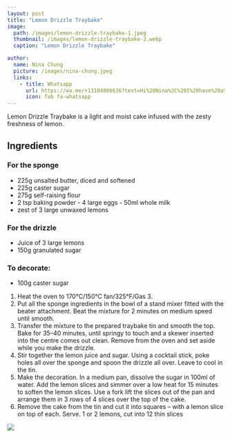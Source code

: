 ```yaml
---
layout: post
title: "Lemon Drizzle Traybake"
image:
  path: /images/lemon-drizzle-traybake-1.jpeg
  thumbnail: /images/lemon-drizzle-traybake-2.webp
  caption: "Lemon Drizzle Traybake"

author:
  name: Nina Chung
  picture: /images/nina-chung.jpeg
  links:
    - title: Whatsapp
      url: https://wa.me/+13104806636?text=Hi%20Nina%2C%20I%20have%20a%20quick%20question%20about%20your%20Lemon%20Drizzle%20Traybake%20recipe
      icon: fab fa-whatsapp
---
```


Lemon Drizzle Traybake is a light and moist cake infused with the zesty freshness of lemon.

## Ingredients

### For the sponge

- ⁠225g unsalted butter, diced and softened
- ⁠⁠225g caster sugar
- ⁠⁠275g self-raising flour
- ⁠⁠2 tsp baking powder
  ⁠⁠- 4 large eggs
  ⁠⁠- 50ml whole milk
- ⁠⁠zest of 3 large unwaxed lemons

### For the drizzle

- ⁠Juice of 3 large lemons
- ⁠⁠150g granulated sugar

### To decorate:

- ⁠100g caster sugar

1. Heat the oven to 170°C/150°C fan/325°F/Gas 3.
2. Put all the sponge ingredients in the bowl of a stand mixer fitted with the beater attachment. Beat the mixture for 2 minutes on medium speed until smooth.
3. Transfer the mixture to the prepared traybake tin and smooth the top. Bake for 35–40 minutes, until springy to touch and a skewer inserted into the centre comes out clean. Remove from the oven and set aside while you make the drizzle.
4. Stir together the lemon juice and sugar. Using a cocktail stick, poke holes all over the sponge and spoon the drizzle all over. Leave to cool in the tin.
5. Make the decoration. In a medium pan, dissolve the sugar in 100ml of water. Add the lemon slices and simmer over a low heat for 15 minutes to soften the lemon slices. Use a fork lift the slices out of the pan and arrange them in 3 rows of 4 slices over the top of the cake.
6. Remove the cake from the tin and cut it into squares – with a lemon slice on top of each. Serve. 1 or 2 lemons, cut into 12 thin slices

<img src="/rosies-recipes/images/lemon-drizzle-traybake-2.webp">
